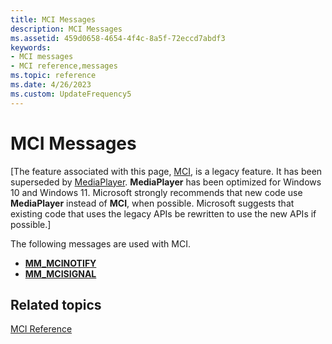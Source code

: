 ```yaml
---
title: MCI Messages
description: MCI Messages
ms.assetid: 459d0658-4654-4f4c-8a5f-72eccd7abdf3
keywords:
- MCI messages
- MCI reference,messages
ms.topic: reference
ms.date: 4/26/2023
ms.custom: UpdateFrequency5
---
```


# MCI Messages

\[The feature associated with this page, [MCI](/windows/win32/multimedia/mci), is a legacy feature. It has been superseded by [MediaPlayer](/uwp/api/Windows.Media.Playback.MediaPlayer). **MediaPlayer** has been optimized for Windows 10 and Windows 11. Microsoft strongly recommends that new code use **MediaPlayer** instead of **MCI**, when possible. Microsoft suggests that existing code that uses the legacy APIs be rewritten to use the new APIs if possible.\]

The following messages are used with MCI.

-   [**MM\_MCINOTIFY**](mm-mcinotify.md)
-   [**MM\_MCISIGNAL**](mm-mcisignal.md)

## Related topics

<dl> <dt>

[MCI Reference](mci-reference.md)
</dt> </dl>

 

 




